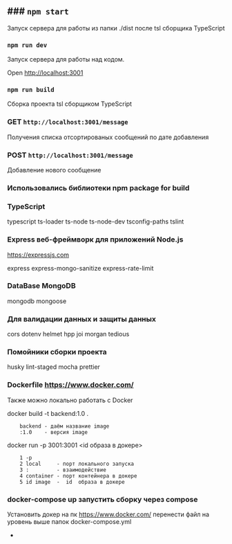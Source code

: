 ## ### `npm start`

Запуск сервера для работы из папки ./dist после tsl сборщика TypeScript

### `npm run dev`

Запуск сервера для работы над кодом.

Open [http://localhost:3001](http://localhost:3001)

### `npm run build`

Сборка проекта tsl сборщиком TypeScript

### GET `http://localhost:3001/message`

Получения списка отсортированых сообщений по дате добавления

### POST `http://localhost:3001/message`

Добавление нового сообщение

### Использовались библиотеки npm package for build

### TypeScript

typescript ts-loader ts-node ts-node-dev tsconfig-paths tslint

### Express веб-фреймворк для приложений Node.js

https://expressjs.com

express express-mongo-sanitize express-rate-limit

### DataBase MongoDB

mongodb mongoose

### Для валидации данных и защиты данных

cors dotenv helmet hpp joi morgan tedious

### Помойники сборки проекта

husky lint-staged mocha prettier

### Dockerfile https://www.docker.com/

Также можно локально работать с Docker

docker build -t backend:1.0 .

        backend - даём название image
        :1.0    - версия image

docker run -p 3001:3001 <id образа в докере>

        1 -p
        2 local     - порт локального запуска
        3 :         - взаимодействие
        4 container - порт контейнера в докере
        5 id image  -  id  образа в докере

### docker-compose up запустить сборку через compose

Установить докер на пк https://www.docker.com/ перенести файл на уровень выше папок
docker-compose.yml

-
